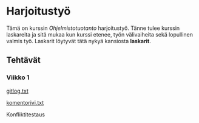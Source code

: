 # Harjoitustyö

Tämä on kurssin *Ohjelmistotuotanto* harjoitustyö. Tänne tulee kurssin laskareita ja sitä
mukaa kun kurssi etenee, työn välivaiheita sekä lopullinen valmis työ. Laskarit löytyvät
tätä nykyä kansiosta **laskarit**.
## Tehtävät
### Viikko 1
[gitlog.txt](https://github.com/duckling747/ot-harjoitustyo/blob/master/laskarit/viikko1/gitlog.txt)

[komentorivi.txt](https://github.com/duckling747/ot-harjoitustyo/blob/master/laskarit/viikko1/komentorivi.txt)

Konfliktitestaus
